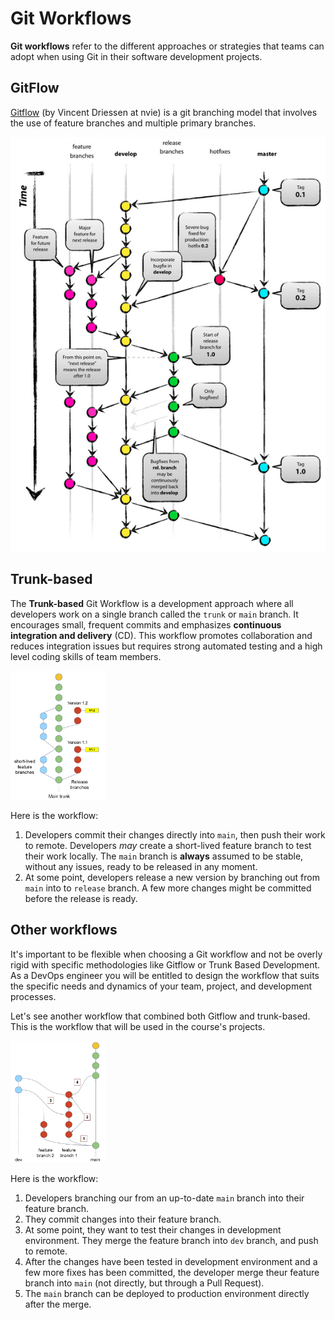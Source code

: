 # Git Workflows 

**Git workflows** refer to the different approaches or strategies that teams can adopt when using Git in their software development projects.

## GitFlow

[Gitflow](https://nvie.com/posts/a-successful-git-branching-model/) (by Vincent Driessen at nvie) is a git branching model that involves the use of feature branches and multiple primary branches. 

![](../.img/git_gitflow.png)

## Trunk-based

The **Trunk-based** Git Workflow is a development approach where all developers work on a single branch called the `trunk` or `main` branch.
It encourages small, frequent commits and emphasizes **continuous integration and delivery** (CD).
This workflow promotes collaboration and reduces integration issues but requires strong automated testing and a high level coding skills of team members.

<img src="../.img/git_trunkbased.png" width="30%">

Here is the workflow:

1. Developers commit their changes directly into `main`, then push their work to remote. Developers _may_ create a short-lived feature branch to test their work locally. The `main` branch is **always** assumed to be stable, without any issues, ready to be released in any moment. 
2. At some point, developers release a new version by branching out from `main` into to `release` branch. A few more changes might be committed before the release is ready.

## Other workflows

It's important to be flexible when choosing a Git workflow and not be overly rigid with specific methodologies like Gitflow or Trunk Based Development. 
As a DevOps engineer you will be entitled to design the workflow that suits the specific needs and dynamics of your team, project, and development processes.

Let's see another workflow that combined both Gitflow and trunk-based. This is the workflow that will be used in the course's projects.

<img src="../.img/git_envbased.png" width="30%">

Here is the workflow:

1. Developers branching our from an up-to-date `main` branch into their feature branch. 
2. They commit changes into their feature branch.
3. At some point, they want to test their changes in development environment. They merge the feature branch into `dev` branch, and push to remote.
4. After the changes have been tested in development environment and a few more fixes has been committed, the developer merge theur feature branch into `main` (not directly, but through a Pull Request).
5. The `main` branch can be deployed to production environment directly after the merge. 



